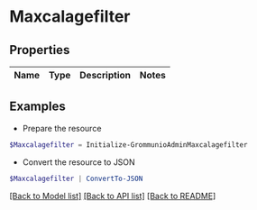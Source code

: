 # Maxcalagefilter
## Properties

Name | Type | Description | Notes
------------ | ------------- | ------------- | -------------

## Examples

- Prepare the resource
```powershell
$Maxcalagefilter = Initialize-GrommunioAdminMaxcalagefilter 
```

- Convert the resource to JSON
```powershell
$Maxcalagefilter | ConvertTo-JSON
```

[[Back to Model list]](../README.md#documentation-for-models) [[Back to API list]](../README.md#documentation-for-api-endpoints) [[Back to README]](../README.md)

